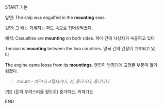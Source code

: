 START
기본

앞면:
The ship was engulfed in the **mounting** seas. 

뒷면:
그 배는 거세지는 파도 속으로 집어삼켜졌다.

해석:
Casualties are **mounting** on both sides. 
피아 간에 사상자가 속출하고 있다

Tension is **mounting** between the two countries. 
양국 간의 긴장이 고조되고 있다

The engine came loose from its **mountings**. 
엔진이 받침대에 고정된 부분이 헐거워졌다.

> mount - 끼우다/고정시키다, *산, 올라가다, 올라타다*

{형} (흔히 우려스러울 정도로) 증가하는, 커져가는    
<!--ID: 1746762084375-->
END